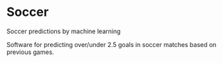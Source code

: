 # Soccer
Soccer predictions by machine learning

Software for predicting over/under 2.5 goals in soccer matches based on previous games.

